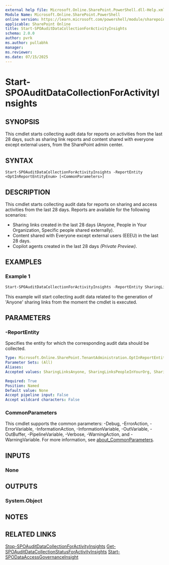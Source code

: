 ```yaml
---
external help file: Microsoft.Online.SharePoint.PowerShell.dll-Help.xml
Module Name: Microsoft.Online.SharePoint.PowerShell
online version: https://learn.microsoft.com/powershell/module/sharepoint-online/start-spoauditdatacollectionforactivityinsights
applicable: SharePoint Online
title: Start-SPOAuditDataCollectionForActivityInsights
schema: 2.0.0
author: pvrk
ms.author: pullabhk
manager:
ms.reviewer:
ms.date: 07/15/2025
---
```


# Start-SPOAuditDataCollectionForActivityInsights

## SYNOPSIS

This cmdlet starts collecting audit data for reports on activities from the last 28 days, such as sharing link reports and content shared with everyone except external users, from the SharePoint admin center.

## SYNTAX

```
Start-SPOAuditDataCollectionForActivityInsights -ReportEntity <OptInReportEntityEnum> [<CommonParameters>]
```

## DESCRIPTION

This cmdlet starts collecting audit data for reports on sharing and access activities from the last 28 days. Reports are available for the following scenarios:

- Sharing links created in the last 28 days (Anyone, People in Your Organization, Specific people shared externally).
- Content shared with Everyone except external users (EEEU) in the last 28 days.
- Copilot agents created in the last 28 days *(Private Preview)*.

## EXAMPLES

### Example 1

```powershell
Start-SPOAuditDataCollectionForActivityInsights -ReportEntity SharingLinks_Anyone
```

This example will start collecting audit data related to the generation of 'Anyone' sharing links from the moment the cmdlet is executed.

## PARAMETERS

### -ReportEntity

Specifies the entity for which the corresponding audit data should be collected.

```yaml
Type: Microsoft.Online.SharePoint.TenantAdministration.OptInReportEntityEnum
Parameter Sets: (All)
Aliases:
Accepted values: SharingLinksAnyone, SharingLinksPeopleInYourOrg, SharingLinksGuests, EveryoneExceptExternalUsersAtSite, EveryoneExceptExternalUsersForItems, CopilotAppInsights

Required: True
Position: Named
Default value: None
Accept pipeline input: False
Accept wildcard characters: False
```

### CommonParameters
This cmdlet supports the common parameters: -Debug, -ErrorAction, -ErrorVariable, -InformationAction, -InformationVariable, -OutVariable, -OutBuffer, -PipelineVariable, -Verbose, -WarningAction, and -WarningVariable. For more information, see [about_CommonParameters](https://go.microsoft.com/fwlink/?LinkID=113216).

## INPUTS

### None

## OUTPUTS

### System.Object

## NOTES

## RELATED LINKS

[Stop-SPOAuditDataCollectionForActivityInsights](./Stop-SPOAuditDataCollectionForActivityInsights.md)
[Get-SPOAuditDataCollectionStatusForActivityInsights](./Get-SPOAuditDataCollectionStatusForActivityInsights.md)
[Start-SPODataAccessGovernanceInsight](./Start-SPODataAccessGovernanceInsight.md)
